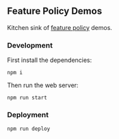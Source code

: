 ## Feature Policy Demos

Kitchen sink of [feature policy](https://www.chromestatus.com/feature/5694225681219584) demos.

### Development

First install the dependencies:

`npm i`

Then run the web server:

`npm run start`

### Deployment

`npm run deploy`
